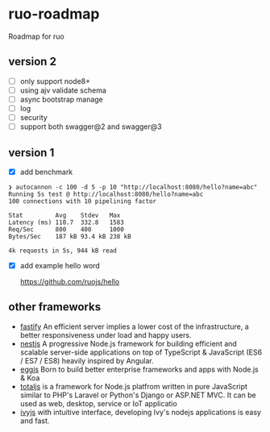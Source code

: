 # ruo-roadmap

Roadmap for ruo

## version 2

- [ ] only support node8+
- [ ] using ajv validate schema
- [ ] async bootstrap manage
- [ ] log
- [ ] security
- [ ] support both swagger@2 and swagger@3

## version 1

- [x] add benchmark
```
❯ autocannon -c 100 -d 5 -p 10 "http://localhost:8080/hello?name=abc"
Running 5s test @ http://localhost:8080/hello?name=abc
100 connections with 10 pipelining factor

Stat         Avg    Stdev   Max
Latency (ms) 110.7  332.8   1583
Req/Sec      800    400     1000
Bytes/Sec    187 kB 93.4 kB 238 kB

4k requests in 5s, 944 kB read
```

- [x] add example hello word

  https://github.com/ruojs/hello

## other frameworks

- [fastify](https://github.com/fastify/fastify) An efficient server implies a lower cost of the infrastructure, a better responsiveness under load and happy users. 
- [nestjs](https://github.com/nestjs/nest) A progressive Node.js framework for building efficient and scalable server-side applications on top of TypeScript & JavaScript (ES6 / ES7 / ES8) heavily inspired by Angular.
- [eggjs](https://github.com/eggjs/egg) Born to build better enterprise frameworks and apps with Node.js & Koa
- [totaljs](https://github.com/totaljs/framework) is a framework for Node.js platfrom written in pure JavaScript similar to PHP's Laravel or Python's Django or ASP.NET MVC. It can be used as web, desktop, service or IoT applicatio
- [ivyjs](https://github.com/ivyjs/framework) with intuitive interface, developing Ivy's nodejs applications is easy and fast.
